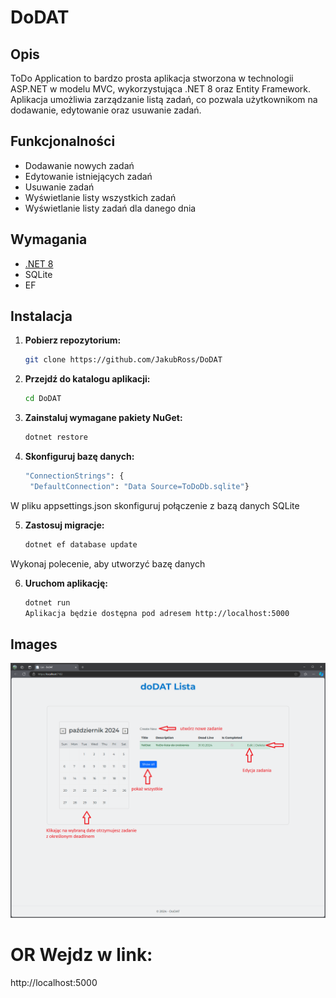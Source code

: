 # DoDAT

## Opis

ToDo Application to bardzo prosta aplikacja stworzona w technologii ASP.NET w modelu MVC, wykorzystująca .NET 8 oraz Entity Framework. Aplikacja umożliwia zarządzanie listą zadań, co pozwala użytkownikom na dodawanie, edytowanie oraz usuwanie zadań.

## Funkcjonalności

- Dodawanie nowych zadań
- Edytowanie istniejących zadań
- Usuwanie zadań
- Wyświetlanie listy wszystkich zadań
- Wyświetlanie listy zadań dla danego dnia

## Wymagania

- [.NET 8](https://dotnet.microsoft.com/download/dotnet/8.0)
- SQLite
- EF

## Instalacja

1. **Pobierz repozytorium:**

   ```bash
   git clone https://github.com/JakubRoss/DoDAT

   ```

2. **Przejdź do katalogu aplikacji:**

   ```bash
   cd DoDAT

   ```

3. **Zainstaluj wymagane pakiety NuGet:**

   ```bash
   dotnet restore

   ```

4. **Skonfiguruj bazę danych:**

   ```bash
   "ConnectionStrings": {
    "DefaultConnection": "Data Source=ToDoDb.sqlite"}
   ```

W pliku appsettings.json skonfiguruj połączenie z bazą danych SQLite

5. **Zastosuj migracje:**

   ```bash
   dotnet ef database update

   ```

Wykonaj polecenie, aby utworzyć bazę danych

6. **Uruchom aplikację:**

   ```bash
   dotnet run
   Aplikacja będzie dostępna pod adresem http://localhost:5000
   ```

## Images

![This is an alt text.](/Zrzut%20ekranu%202024-10-30%20100236.png "This is a sample image.")

# OR Wejdz w link:

http://localhost:5000
